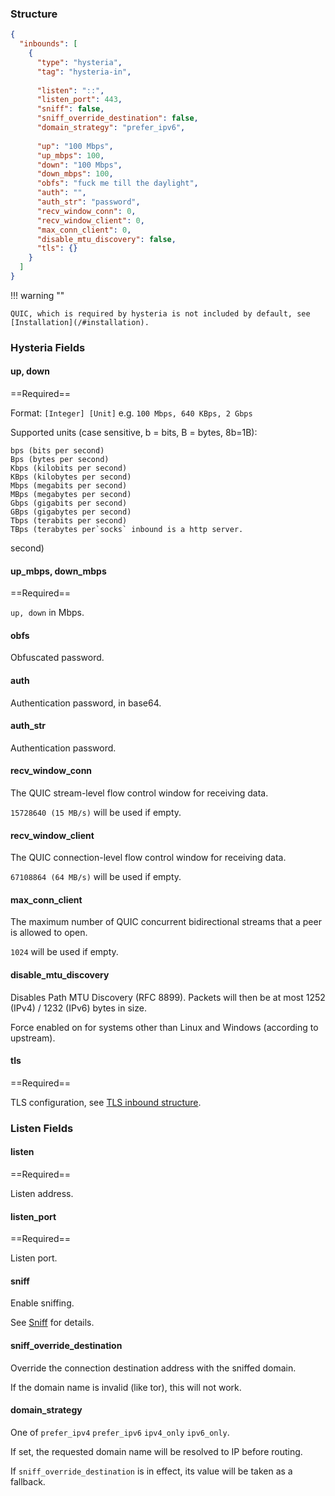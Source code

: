 ### Structure

```json
{
  "inbounds": [
    {
      "type": "hysteria",
      "tag": "hysteria-in",
      
      "listen": "::",
      "listen_port": 443,
      "sniff": false,
      "sniff_override_destination": false,
      "domain_strategy": "prefer_ipv6",
      
      "up": "100 Mbps",
      "up_mbps": 100,
      "down": "100 Mbps",
      "down_mbps": 100,
      "obfs": "fuck me till the daylight",
      "auth": "",
      "auth_str": "password",
      "recv_window_conn": 0,
      "recv_window_client": 0,
      "max_conn_client": 0,
      "disable_mtu_discovery": false,
      "tls": {}
    }
  ]
}
```

!!! warning ""

    QUIC, which is required by hysteria is not included by default, see [Installation](/#installation).

### Hysteria Fields

#### up, down

==Required==

Format: `[Integer] [Unit]` e.g. `100 Mbps, 640 KBps, 2 Gbps`

Supported units (case sensitive, b = bits, B = bytes, 8b=1B):

    bps (bits per second)
    Bps (bytes per second)
    Kbps (kilobits per second)
    KBps (kilobytes per second)
    Mbps (megabits per second)
    MBps (megabytes per second)
    Gbps (gigabits per second)
    GBps (gigabytes per second)
    Tbps (terabits per second)
    TBps (terabytes per`socks` inbound is a http server.
 second)

#### up_mbps, down_mbps

==Required==

`up, down` in Mbps.

#### obfs

Obfuscated password.

#### auth

Authentication password, in base64.

#### auth_str

Authentication password.

#### recv_window_conn

The QUIC stream-level flow control window for receiving data.

`15728640 (15 MB/s)` will be used if empty.

#### recv_window_client

The QUIC connection-level flow control window for receiving data.

`67108864 (64 MB/s)` will be used if empty.

#### max_conn_client

The maximum number of QUIC concurrent bidirectional streams that a peer is allowed to open.

`1024` will be used if empty.

#### disable_mtu_discovery

Disables Path MTU Discovery (RFC 8899). Packets will then be at most 1252 (IPv4) / 1232 (IPv6) bytes in size.

Force enabled on for systems other than Linux and Windows (according to upstream).

#### tls

==Required==

TLS configuration, see [TLS inbound structure](/configuration/shared/tls/#inbound).

### Listen Fields

#### listen

==Required==

Listen address.

#### listen_port

==Required==

Listen port.

#### sniff

Enable sniffing.

See [Sniff](/configuration/route/sniff/) for details.

#### sniff_override_destination

Override the connection destination address with the sniffed domain.

If the domain name is invalid (like tor), this will not work.

#### domain_strategy

One of `prefer_ipv4` `prefer_ipv6` `ipv4_only` `ipv6_only`.

If set, the requested domain name will be resolved to IP before routing.

If `sniff_override_destination` is in effect, its value will be taken as a fallback.
